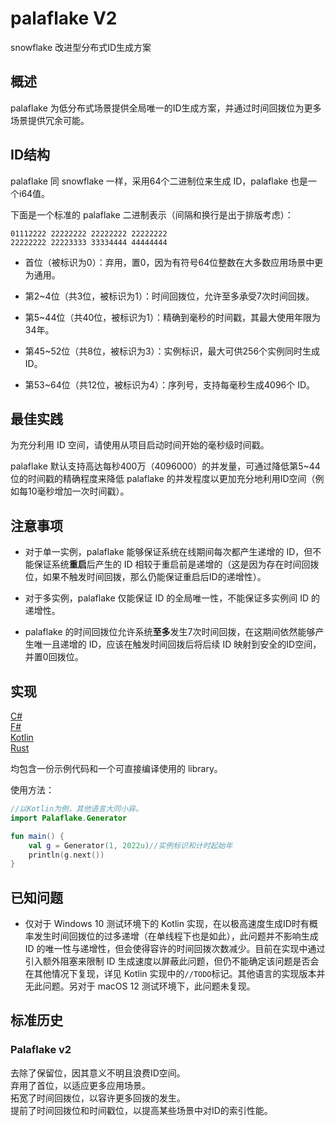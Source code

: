 # palaflake V2

snowflake 改进型分布式ID生成方案

## 概述

palaflake 为低分布式场景提供全局唯一的ID生成方案，并通过时间回拨位为更多场景提供冗余可能。

## ID结构

palaflake 同 snowflake 一样，采用64个二进制位来生成 ID，palaflake 也是一个i64值。

下面是一个标准的 palaflake 二进制表示（间隔和换行是出于排版考虑）：

```text
01112222 22222222 22222222 22222222
22222222 22223333 33334444 44444444
```

* 首位（被标识为0）：弃用，置0，因为有符号64位整数在大多数应用场景中更为通用。

* 第2~4位（共3位，被标识为1）：时间回拨位，允许至多承受7次时间回拨。

* 第5~44位（共40位，被标识为1）：精确到毫秒的时间戳，其最大使用年限为34年。

* 第45~52位（共8位，被标识为3）：实例标识，最大可供256个实例同时生成 ID。

* 第53~64位（共12位，被标识为4）：序列号，支持每毫秒生成4096个 ID。

## 最佳实践

为充分利用 ID 空间，请使用从项目启动时间开始的毫秒级时间戳。

palaflake 默认支持高达每秒400万（4096000）的并发量，可通过降低第5~44位的时间戳的精确程度来降低 palaflake 的并发程度以更加充分地利用ID空间（例如每10毫秒增加一次时间戳）。

## 注意事项

* 对于单一实例，palaflake 能够保证系统在线期间每次都产生递增的 ID，但不能保证系统**重启**后产生的 ID 相较于重启前是递增的（这是因为存在时间回拨位，如果不触发时间回拨，那么仍能保证重启后ID的递增性）。

* 对于多实例，palaflake 仅能保证 ID 的全局唯一性，不能保证多实例间 ID 的递增性。

* palaflake 的时间回拨位允许系统**至多**发生7次时间回拨，在这期间依然能够产生唯一且递增的 ID，应该在触发时间回拨后将后续 ID 映射到安全的ID空间，并置0回拨位。

## 实现

[C#](https://github.com/Thaumy/palaflake/tree/stable-cs)  
[F#](https://github.com/Thaumy/palaflake/tree/stable-fs)  
[Kotlin](https://github.com/Thaumy/palaflake/tree/stable-kt)  
[Rust](https://github.com/Thaumy/palaflake/tree/stable-rs)

均包含一份示例代码和一个可直接编译使用的 library。

使用方法：

```kotlin
//以Kotlin为例，其他语言大同小异。
import Palaflake.Generator

fun main() {
    val g = Generator(1, 2022u)//实例标识和计时起始年
    println(g.next())
}
```

## 已知问题

* 仅对于 Windows 10 测试环境下的 Kotlin 实现，在以极高速度生成ID时有概率发生时间回拨位的过多递增（在单线程下也是如此），此问题并不影响生成 ID 的唯一性与递增性，但会使得容许的时间回拨次数减少。目前在实现中通过引入额外阻塞来限制 ID 生成速度以屏蔽此问题，但仍不能确定该问题是否会在其他情况下复现，详见 Kotlin 实现中的`//TODO`标记。其他语言的实现版本并无此问题。另对于 macOS 12 测试环境下，此问题未复现。

## 标准历史

### Palaflake v2

去除了保留位，因其意义不明且浪费ID空间。  
弃用了首位，以适应更多应用场景。  
拓宽了时间回拨位，以容许更多回拨的发生。  
提前了时间回拨位和时间戳位，以提高某些场景中对ID的索引性能。

